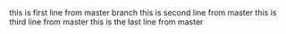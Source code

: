 this is first line from master branch
this is second line from master
this is third line from master
this is the last line from master
